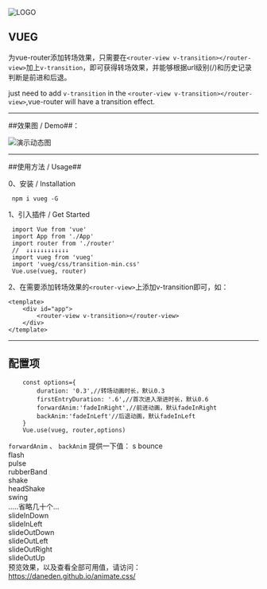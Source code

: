 ![LOGO][2]


## VUEG ##

为vue-router添加转场效果，只需要在`<router-view v-transition></router-view>`加上`v-transition`，即可获得转场效果，并能够根据url级别(/)和历史记录判断是前进和后退。

just need to add `v-transition` in the `<router-view v-transition></router-view>`,vue-router will have a transition effect.

----------


##效果图 / Demo##：

![演示动态图][1]

----------
##使用方法 / Usage##

0、安装 / Installation

     npm i vueg -G

1、引入插件 / Get Started

     import Vue from 'vue' 
     import App from './App' 
     import router from './router'
     //  ↓↓↓↓↓↓↓↓↓↓↓↓
     import vueg from 'vueg'    
     import 'vueg/css/transition-min.css'
     Vue.use(vueg, router)


2、在需要添加转场效果的`<router-view>`上添加v-transition即可，如：

    <template>
        <div id="app">
            <router-view v-transition></router-view>
        </div>
    </template>
    
    
----------
## 配置项 ##
        const options={
            duration: '0.3',//转场动画时长，默认0.3
            firstEntryDuration: '.6',//首次进入渐进时长，默认0.6
            forwardAnim:'fadeInRight',//前进动画，默认fadeInRight
            backAnim:'fadeInLeft'//后退动画，默认fadeInLeft
        }
        Vue.use(vueg, router,options)
`forwardAnim` 、 `backAnim` 提供一下值：  s
bounce  
flash  
pulse  
rubberBand  
shake  
headShake  
swing  
.....省略几十个...  
slideInDown  
slideInLeft  
slideOutDown  
slideOutLeft  
slideOutRight  
slideOutUp  
预览效果，以及查看全部可用值，请访问：https://daneden.github.io/animate.css/

  [1]: https://raw.githubusercontent.com/jaweii/vueg/master/image/GIF.gif
  [2]: https://raw.githubusercontent.com/jaweii/vueg/master/image/vueg.JPG

